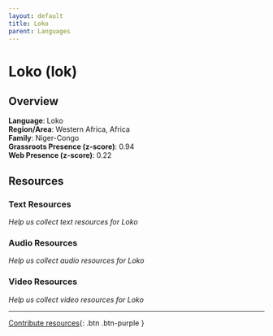 ```yaml
---
layout: default
title: Loko
parent: Languages
---
```


# Loko (lok)

## Overview

**Language**: Loko  
**Region/Area**: Western Africa, Africa  
**Family**: Niger-Congo  
**Grassroots Presence (z-score)**: 0.94  
**Web Presence (z-score)**: 0.22  

## Resources

### Text Resources
*Help us collect text resources for Loko*

### Audio Resources
*Help us collect audio resources for Loko*

### Video Resources
*Help us collect video resources for Loko*

---

[Contribute resources](https://forms.office.com/e/1SfLJx3u1r){: .btn .btn-purple }
